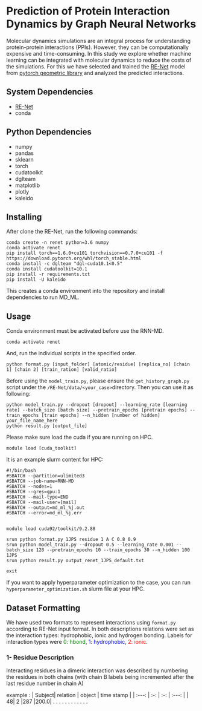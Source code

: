 # Prediction of Protein Interaction Dynamics by Graph Neural Networks

Molecular dynamics simulations are an integral process for understanding protein-protein interactions (PPIs). However, they can be computationally expensive and time-consuming. In this study we explore whether machine learning can be integrated with molecular dynamics to reduce the costs of the simulations. For this we have selected and trained the [RE-Net](https://github.com/INK-USC/RE-Net) model from [pytorch geometric library](https://pytorch-geometric.readthedocs.io/en/latest/modules/nn.html) and analyzed the predicted interactions.

## System Dependencies
* [RE-Net](https://github.com/INK-USC/RE-Net)
* conda 


## Python Dependencies
* numpy
* pandas
* sklearn
* torch
* cudatoolkit
* dglteam
* matplotlib
* plotly
* kaleido

## Installing
After clone the RE-Net, run the following commands:
```
conda create -n renet python=3.6 numpy
conda activate renet
pip install torch==1.6.0+cu101 torchvision==0.7.0+cu101 -f https://download.pytorch.org/whl/torch_stable.html
conda install -c dglteam "dgl-cuda10.1<0.5"
conda install cudatoolkit=10.1
pip install -r requirements.txt
pip install -U kaleido
```
This creates a conda environment into the repository and install dependencies to run MD_ML.

## Usage
Conda environment must be activated before use the RNN-MD.
```
conda activate renet
```
And, run the individual scripts in the specified order.
```
python format.py [input_folder] [atomic/residue] [replica_no] [chain 1] [chain 2] [train_ration] [valid_ratio]
```
Before using the `model_train.py`, please ensure the `get_history_graph.py` script under the `/RE-Net/data/<your_case>`directory. Then you can use it as following:
```
python model_train.py --dropout [dropout] --learning_rate [learning rate] --batch_size [batch size] --pretrain_epochs [pretrain epochs] --train_epochs [train epochs] --n_hidden [number of hidden] your_file_name_here
python result.py [output_file]
```

Please make sure load the cuda if you are running on HPC.
```
module load [cuda_toolkit]
```
It is an example slurm content for HPC:
```
#!/bin/bash
#SBATCH --partition=ulimited3
#SBATCH --job-name=RNN-MD
#SBATCH --nodes=1
#SBATCH --gres=gpu:1
#SBATCH --mail-type=END
#SBATCH --mail-user=[mail]
#SBATCH --output=md_ml_%j.out
#SBATCH --error=md_ml_%j.err


module load cuda92/toolkit/9.2.88

srun python format.py 1JPS residue 1 A C 0.8 0.9
srun python model_train.py --dropout 0.5 --learning_rate 0.001 --batch_size 128 --pretrain_epochs 10 --train_epochs 30 --n_hidden 100 1JPS
srun python result.py output_renet_1JPS_default.txt
 
exit
```

If you want to apply hyperparameter optimization to the case, you can run `hyperparameter_optimization.sh` slurm file at your HPC.

## Dataset Formatting
We have used two formats to represent interactions using `format.py` according to RE-Net input format.
In both descriptions relations were set as the interaction types: hydrophobic, ionic and hydrogen bonding. 
Labels for interaction types were <span style="color:green">0: hbond</span>, <span style="color:blue">1: hydrophobic</span>, <span style="color:red">2: ionic</span>.

### 1- Residue Description
Interacting residues in a dimeric interaction was described by numbering the residues in both chains (with chain B labels being incremented after the last residue number in chain A)

example :
| Subject| relation  | object | time stamp |
| :---:   | :-: | :-: | :---:  |
| 48|	2	|287	|200.0|
.       .    .          .
.       .    .          .
.       .    .          .

